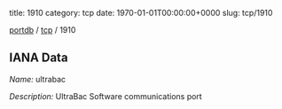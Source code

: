 title: 1910
category: tcp
date: 1970-01-01T00:00:00+0000
slug: tcp/1910

[portdb](/) / [tcp](/category/tcp.html) / 1910


## IANA Data

_Name:_ ultrabac

_Description:_ UltraBac Software communications port

